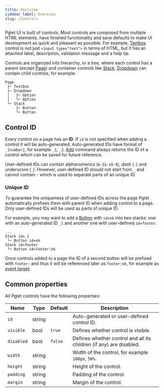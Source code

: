 ```yaml
---
title: Overview
sidebar_label: Overview
slug: /controls
---
```


Pglet UI is built of controls. Most controls are composed from multiple HTML elements, have finished functionality and sane defaults to make UI development as quick and pleasant as possible. For example, [Textbox](controls/textbox) control is not just `<input type="text">` in terms of HTML, but it has an attached label, description, validation message and a help tip.

Controls are organized into hierarchy, or a tree, where each control has a parent (except [Page](controls/page)) and container controls like [Stack](controls/stack), [Dropdown](controls/dropdown) can contain child controls, for example:

```
Page
 ├─ Textbox
 ├─ Dropdown
 │   ├─ Option
 │   └─ Option
 └─ Stack
     ├─ Button
     └─ Button
```

## Control ID

Every control on a page has an **ID**. If `id` is not specified when adding a control it will be auto-generated.
Auto-generated IDs have format of `_{number}`, for example `_1`, `_2`. [Add](/docs/reference/protocol/commands/add) command always returns the ID of a control which can be saved for future reference.

User-defined IDs can contain alphanumerics (`A-Za-z0-9`), dash (`-`) and underscore (`_`). However, user-defined ID should not start from `_` and cannot contain `:` which is used to separate parts of an unique ID.

### Unique ID

To guarantee the uniqueness of user-defined IDs across the page Pglet automatically prefixes them with parent ID when adding control to a page. Only user-defined IDs will be used as parts of unique ID.

For example, you may want to add a [Button](controls/button) with `id=ok` into two stacks: one with an auto-generated ID `_1` and another one with user-defined `id=footer`:

```
...
Stack id=_1
 └─ Button id=ok
Stack id=footer
 └─ Button id=footer:ok
```

Once controls added to a page the ID of a second button will be prefixed with `footer:` and thus it will be referenced later as `footer:ok`, for example as [event target](/docs/reference/protocol#events).

## Common properties

All Pglet controls have the following properties:

| Name       | Type      | Default       | Description |
| ---------- | --------- | ------------- | ----------- |
| `id`       | string    |               | Auto-generated or user-defined control ID.    |
| `visible`  | bool      | `true`        | Defines whether control is visible. |
| `disabled` | bool      | `false`       | Defines whether control and all its children (if any) are disabled. |
| `width`    | string    |               | Width of the control, for example `100px`, `50%`.    |
| `height`   | string    |               | Height of the control.    |
| `padding`  | string    |               | Padding of the control.    |
| `margin`   | string    |               | Margin of the control.    |